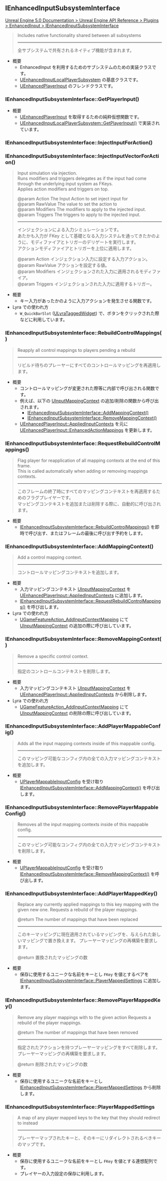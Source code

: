 ## IEnhancedInputSubsystemInterface

[Unreal Engine 5.0 Documentation > Unreal Engine API Reference > Plugins > EnhancedInput > IEnhancedInputSubsystemInterface](https://docs.unrealengine.com/5.0/en-US/API/Plugins/EnhancedInput/IEnhancedInputSubsystemInterface/)

> Includes native functionality shared between all subsystems  
> 
> ----
> 全サブシステムで共有されるネイティブ機能が含まれます。

* 概要
	* EnhancedInput を利用するためのサブシステムのための実装クラスです。
	* [UEnhancedInputLocalPlayerSubsystem] の基底クラスです。
	* [UEnhancedPlayerInput] のフレンドクラスです。

### IEnhancedInputSubsystemInterface::GetPlayerInput()

* 概要
	* [UEnhancedPlayerInput] を取得するための純粋仮想関数です。
	* [UEnhancedInputLocalPlayerSubsystem::GetPlayerInput()] で実装されています。

### IEnhancedInputSubsystemInterface::InjectInputForAction()
### IEnhancedInputSubsystemInterface::InjectInputVectorForAction()

> Input simulation via injection.  
> Runs modifiers and triggers delegates as if the input had come through the underlying input system as FKeys.  
> Applies action modifiers and triggers on top.  
> 
> @param Action			The Input Action to set inject input for  
> @param RawValue		The value to set the action to  
> @param Modifiers		The modifiers to apply to the injected input.  
> @param Triggers		The triggers to apply to the injected input.  
> 
> ----
> インジェクションによる入力シミュレーションです。  
> あたかも入力が FKey として基礎となる入力システムを通ってきたかのように、モディファイアとトリガーのデリゲートを実行します。  
> アクションモディファイアとトリガーを上位に適用します。  
> 
> @param Action			インジェクション入力に設定する入力アクション。  
> @param RawValue		アクションを設定する値。  
> @param Modifiers		インジェクションされた入力に適用されるモディファイア。  
> @param Triggers		インジェクションされた入力に適用するトリガー。  

* 概要
	* キー入力があったかのように入力アクションを発生させる関数です。
* Lyra での使われ方
	* `W_QuickBarSlot` ([ULyraTaggedWidget]) で、ボタンをクリックされた際などに利用しています。


### IEnhancedInputSubsystemInterface::RebuildControlMappings()

> Reapply all control mappings to players pending a rebuild  
> 
> ----
> リビルド待ちのプレーヤーにすべてのコントロールマッピングを再適用します。

* 概要
	* コントロールマッピングが変更された際等に内部で呼び出される関数です。
	* 例えば、以下の [UInputMappingContext] の追加/削除の関数から呼び出されます。
		* [IEnhancedInputSubsystemInterface::AddMappingContext()]
		* [IEnhancedInputSubsystemInterface::RemoveMappingContext()]
	* [UEnhancedPlayerInput::AppliedInputContexts] を元に [UEnhancedPlayerInput::EnhancedActionMappings] を更新します。

### IEnhancedInputSubsystemInterface::RequestRebuildControlMappings()

> Flag player for reapplication of all mapping contexts at the end of this frame.  
> This is called automatically when adding or removing mappings contexts.  
> 
> ----
> このフレームの終了時にすべてのマッピングコンテキストを再適用するためのフラグプレイヤーです。  
> マッピングコンテキストを追加または削除する際に、自動的に呼び出されます。  

* 概要
	* [IEnhancedInputSubsystemInterface::RebuildControlMappings()] を即時で呼び出す、またはフレームの最後に呼び出す予約をします。

### IEnhancedInputSubsystemInterface::AddMappingContext()

> Add a control mapping context.  
> 
> ----
> コントロールマッピングコンテキストを追加します。  

* 概要
	* 入力マッピングコンテキスト [UInputMappingContext] を [UEnhancedPlayerInput::AppliedInputContexts] に追加します。
	* [IEnhancedInputSubsystemInterface::RequestRebuildControlMappings()] を呼び出します。
* Lyra での使われ方
	* [UGameFeatureAction_AddInputContextMapping] にて [UInputMappingContext] の追加の際に呼び出しています。

### IEnhancedInputSubsystemInterface::RemoveMappingContext()

> Remove a specific control context.  
> 
> ----
> 指定のコントロールコンテキストを削除します。  

* 概要
	* 入力マッピングコンテキスト [UInputMappingContext] を [UEnhancedPlayerInput::AppliedInputContexts] から削除します。
* Lyra での使われ方
	* [UGameFeatureAction_AddInputContextMapping] にて [UInputMappingContext] の削除の際に呼び出しています。

### IEnhancedInputSubsystemInterface::AddPlayerMappableConfig()

> Adds all the input mapping contexts inside of this mappable config.
> 
> ----
> このマッピング可能なコンフィグ内の全ての入力マッピングコンテキストを追加します。

* 概要
	* [UPlayerMappableInputConfig] を受け取り [IEnhancedInputSubsystemInterface::AddMappingContext()] を呼び出します。

### IEnhancedInputSubsystemInterface::RemovePlayerMappableConfig()

> Removes all the input mapping contexts inside of this mappable config.
> 
> ----
> このマッピング可能なコンフィグ内の全ての入力マッピングコンテキストを削除します。

* 概要
	* [UPlayerMappableInputConfig] を受け取り [IEnhancedInputSubsystemInterface::RemoveMappingContext()] を呼び出します。

 
### IEnhancedInputSubsystemInterface::AddPlayerMappedKey()

> Replace any currently applied mappings to this key mapping with the given new one.
> Requests a rebuild of the player mappings. 
> 
> @return The number of mappings that have been replaced
> 
> ----
> このキーマッピングに現在適用されているマッピングを、与えられた新しいマッピングで置き換えます。
> プレーヤーマッピングの再構築を要求します。
> 
> @return 置換されたマッピングの数

* 概要
	* 保存に使用するユニークな名前をキーとし `FKey` を値とするペアを [IEnhancedInputSubsystemInterface::PlayerMappedSettings] に追加します。

### IEnhancedInputSubsystemInterface::RemovePlayerMappedKey()

> Remove any player mappings with to the given action
> Requests a rebuild of the player mappings. 
> 
> @return The number of mappings that have been removed
> 
> ----
> 指定されたアクションを持つプレーヤーマッピングをすべて削除します。
> プレーヤーマッピングの再構築を要求します。
> 
> @return 削除されたマッピングの数

* 概要
	* 保存に使用するユニークな名前をキーとし [IEnhancedInputSubsystemInterface::PlayerMappedSettings] から削除します。

### IEnhancedInputSubsystemInterface::PlayerMappedSettings

> A map of any player mapped keys to the key that they should redirect to instead
> 
> ----
> プレーヤーマップされたキーと、そのキーにリダイレクトされるべきキーのマップです。

* 概要
	* 保存に使用するユニークな名前をキーとし `FKey` を値とする連想配列です。
	* プレイヤーの入力設定の保存に利用します。



<!--- ページ内のリンク --->

<!--- 自前の画像へのリンク --->

<!--- generated --->
[IEnhancedInputSubsystemInterface::RebuildControlMappings()]: #ienhancedinputsubsysteminterfacerebuildcontrolmappings
[IEnhancedInputSubsystemInterface::RequestRebuildControlMappings()]: #ienhancedinputsubsysteminterfacerequestrebuildcontrolmappings
[IEnhancedInputSubsystemInterface::AddMappingContext()]: #ienhancedinputsubsysteminterfaceaddmappingcontext
[IEnhancedInputSubsystemInterface::RemoveMappingContext()]: #ienhancedinputsubsysteminterfaceremovemappingcontext
[IEnhancedInputSubsystemInterface::PlayerMappedSettings]: #ienhancedinputsubsysteminterfaceplayermappedsettings
[UGameFeatureAction_AddInputContextMapping]: ../../Lyra/GameFeature/UGameFeatureAction_AddInputContextMapping.md#ugamefeatureactionaddinputcontextmapping
[ULyraTaggedWidget]: ../../Lyra/Widget/ULyraTaggedWidget.md#ulyrataggedwidget
[UEnhancedInputLocalPlayerSubsystem]: ../../UE/Input/UEnhancedInputLocalPlayerSubsystem.md#uenhancedinputlocalplayersubsystem
[UEnhancedInputLocalPlayerSubsystem::GetPlayerInput()]: ../../UE/Input/UEnhancedInputLocalPlayerSubsystem.md#uenhancedinputlocalplayersubsystemgetplayerinput
[UEnhancedPlayerInput]: ../../UE/Input/UEnhancedPlayerInput.md#uenhancedplayerinput
[UEnhancedPlayerInput::AppliedInputContexts]: ../../UE/Input/UEnhancedPlayerInput.md#uenhancedplayerinputappliedinputcontexts
[UEnhancedPlayerInput::EnhancedActionMappings]: ../../UE/Input/UEnhancedPlayerInput.md#uenhancedplayerinputenhancedactionmappings
[UInputMappingContext]: ../../UE/Input/UInputMappingContext.md#uinputmappingcontext
[UPlayerMappableInputConfig]: ../../UE/Input/UPlayerMappableInputConfig.md#uplayermappableinputconfig
